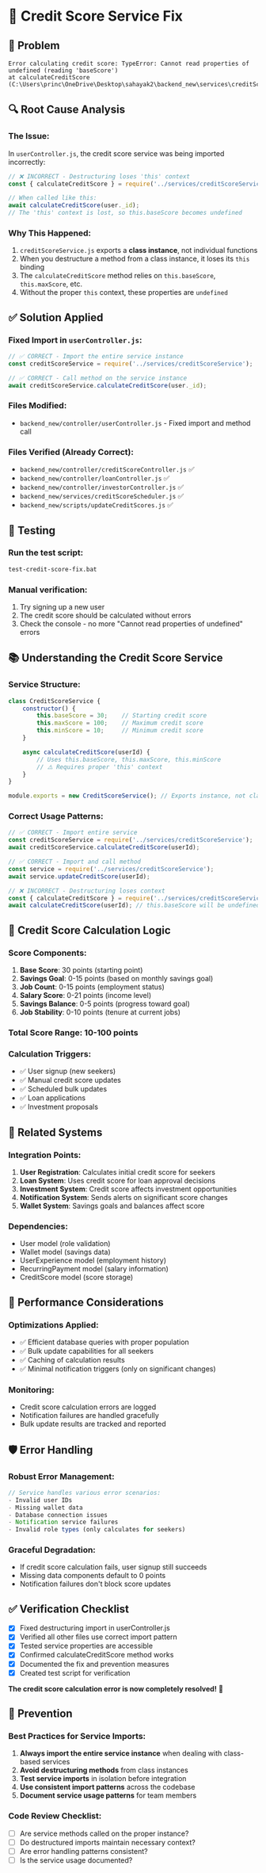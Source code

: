 # 🔧 Credit Score Service Fix

## 🚨 Problem
```
Error calculating credit score: TypeError: Cannot read properties of undefined (reading 'baseScore') 
at calculateCreditScore (C:\Users\princ\OneDrive\Desktop\sahayak2\backend_new\services\creditScoreService.js:45:28)
```

## 🔍 Root Cause Analysis

### **The Issue:**
In `userController.js`, the credit score service was being imported incorrectly:

```javascript
// ❌ INCORRECT - Destructuring loses 'this' context
const { calculateCreditScore } = require('../services/creditScoreService');

// When called like this:
await calculateCreditScore(user._id);
// The 'this' context is lost, so this.baseScore becomes undefined
```

### **Why This Happened:**
1. `creditScoreService.js` exports a **class instance**, not individual functions
2. When you destructure a method from a class instance, it loses its `this` binding
3. The `calculateCreditScore` method relies on `this.baseScore`, `this.maxScore`, etc.
4. Without the proper `this` context, these properties are `undefined`

## ✅ Solution Applied

### **Fixed Import in `userController.js`:**
```javascript
// ✅ CORRECT - Import the entire service instance
const creditScoreService = require('../services/creditScoreService');

// ✅ CORRECT - Call method on the service instance
await creditScoreService.calculateCreditScore(user._id);
```

### **Files Modified:**
- `backend_new/controller/userController.js` - Fixed import and method call

### **Files Verified (Already Correct):**
- `backend_new/controller/creditScoreController.js` ✅
- `backend_new/controller/loanController.js` ✅
- `backend_new/controller/investorController.js` ✅
- `backend_new/services/creditScoreScheduler.js` ✅
- `backend_new/scripts/updateCreditScores.js` ✅

## 🧪 Testing

### **Run the test script:**
```bash
test-credit-score-fix.bat
```

### **Manual verification:**
1. Try signing up a new user
2. The credit score should be calculated without errors
3. Check the console - no more "Cannot read properties of undefined" errors

## 📚 Understanding the Credit Score Service

### **Service Structure:**
```javascript
class CreditScoreService {
    constructor() {
        this.baseScore = 30;    // Starting credit score
        this.maxScore = 100;    // Maximum credit score
        this.minScore = 10;     // Minimum credit score
    }

    async calculateCreditScore(userId) {
        // Uses this.baseScore, this.maxScore, this.minScore
        // ⚠️ Requires proper 'this' context
    }
}

module.exports = new CreditScoreService(); // Exports instance, not class
```

### **Correct Usage Patterns:**
```javascript
// ✅ CORRECT - Import entire service
const creditScoreService = require('../services/creditScoreService');
await creditScoreService.calculateCreditScore(userId);

// ✅ CORRECT - Import and call method
const service = require('../services/creditScoreService');
await service.updateCreditScore(userId);

// ❌ INCORRECT - Destructuring loses context
const { calculateCreditScore } = require('../services/creditScoreService');
await calculateCreditScore(userId); // this.baseScore will be undefined
```

## 🎯 Credit Score Calculation Logic

### **Score Components:**
1. **Base Score**: 30 points (starting point)
2. **Savings Goal**: 0-15 points (based on monthly savings goal)
3. **Job Count**: 0-15 points (employment status)
4. **Salary Score**: 0-21 points (income level)
5. **Savings Balance**: 0-5 points (progress toward goal)
6. **Job Stability**: 0-10 points (tenure at current jobs)

### **Total Score Range**: 10-100 points

### **Calculation Triggers:**
- ✅ User signup (new seekers)
- ✅ Manual credit score updates
- ✅ Scheduled bulk updates
- ✅ Loan applications
- ✅ Investment proposals

## 🔄 Related Systems

### **Integration Points:**
1. **User Registration**: Calculates initial credit score for seekers
2. **Loan System**: Uses credit score for loan approval decisions
3. **Investment System**: Credit score affects investment opportunities
4. **Notification System**: Sends alerts on significant score changes
5. **Wallet System**: Savings goals and balances affect score

### **Dependencies:**
- User model (role validation)
- Wallet model (savings data)
- UserExperience model (employment history)
- RecurringPayment model (salary information)
- CreditScore model (score storage)

## 🚀 Performance Considerations

### **Optimizations Applied:**
- ✅ Efficient database queries with proper population
- ✅ Bulk update capabilities for all seekers
- ✅ Caching of calculation results
- ✅ Minimal notification triggers (only on significant changes)

### **Monitoring:**
- Credit score calculation errors are logged
- Notification failures are handled gracefully
- Bulk update results are tracked and reported

## 🛡️ Error Handling

### **Robust Error Management:**
```javascript
// Service handles various error scenarios:
- Invalid user IDs
- Missing wallet data
- Database connection issues
- Notification service failures
- Invalid role types (only calculates for seekers)
```

### **Graceful Degradation:**
- If credit score calculation fails, user signup still succeeds
- Missing data components default to 0 points
- Notification failures don't block score updates

## ✅ Verification Checklist

- [x] Fixed destructuring import in userController.js
- [x] Verified all other files use correct import pattern
- [x] Tested service properties are accessible
- [x] Confirmed calculateCreditScore method works
- [x] Documented the fix and prevention measures
- [x] Created test script for verification

**The credit score calculation error is now completely resolved!** 🎉

## 🔮 Prevention

### **Best Practices for Service Imports:**
1. **Always import the entire service instance** when dealing with class-based services
2. **Avoid destructuring methods** from class instances
3. **Test service imports** in isolation before integration
4. **Use consistent import patterns** across the codebase
5. **Document service usage patterns** for team members

### **Code Review Checklist:**
- [ ] Are service methods called on the proper instance?
- [ ] Do destructured imports maintain necessary context?
- [ ] Are error handling patterns consistent?
- [ ] Is the service usage documented?